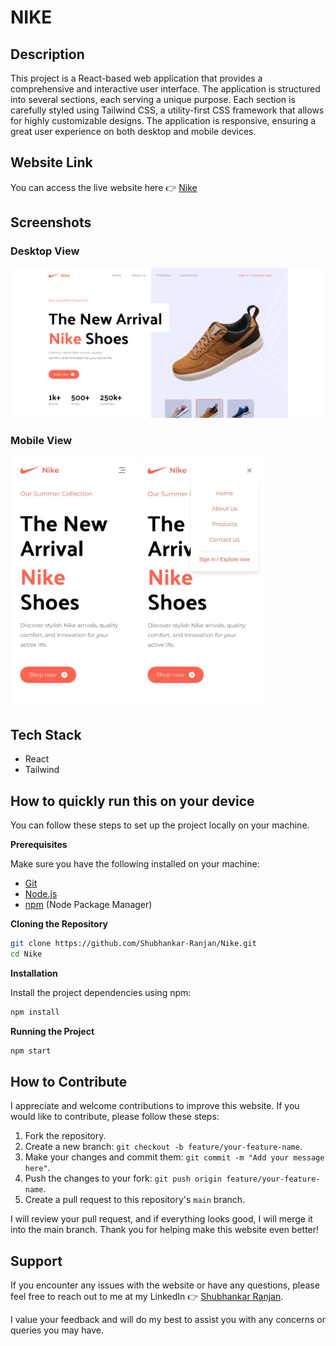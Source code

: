 # NIKE

## Description

This project is a React-based web application that provides a comprehensive and interactive user interface. The application is structured into several sections, each serving a unique purpose. Each section is carefully styled using Tailwind CSS, a utility-first CSS framework that allows for highly customizable designs. The application is responsive, ensuring a great user experience on both desktop and mobile devices.

## Website Link

You can access the live website here 👉 [Nike](https://ranjan-nike.netlify.app/)

## Screenshots

### Desktop View

![Desktop Screenshot](image/desktop_ss.png)

### Mobile View

<!-- ![Mobile Screenshot without menu](image/mobile_ss1.jpg) -->
<!-- ![Mobile Screenshot with menu](image/mobile_ss2.jpg) -->
<img src="image/mobile_ss1.jpg" alt="Mobile Screenshot without menu" width="200"/>
<img src="image/mobile_ss2.jpg" alt="Mobile Screenshot with menu" width="200"/>

## Tech Stack

- React
- Tailwind

## How to quickly run this on your device

You can follow these steps to set up the project locally on your machine.

**Prerequisites**

Make sure you have the following installed on your machine:

- [Git](https://git-scm.com/)
- [Node.js](https://nodejs.org/en)
- [npm](https://www.npmjs.com/) (Node Package Manager)

**Cloning the Repository**

```bash
git clone https://github.com/Shubhankar-Ranjan/Nike.git
cd Nike
```

**Installation**

Install the project dependencies using npm:

```bash
npm install
```


**Running the Project**

```bash
npm start
```

## How to Contribute

I appreciate and welcome contributions to improve this website. If you would like to contribute, please follow these steps:

1. Fork the repository.
2. Create a new branch: `git checkout -b feature/your-feature-name`.
3. Make your changes and commit them: `git commit -m "Add your message here"`.
4. Push the changes to your fork: `git push origin feature/your-feature-name`.
5. Create a pull request to this repository's `main` branch.

I will review your pull request, and if everything looks good, I will merge it into the main branch. Thank you for helping make this website even better!

## Support

If you encounter any issues with the website or have any questions, please feel free to reach out to me at my LinkedIn 👉 [Shubhankar Ranjan](https://www.linkedin.com/in/shubhankar-ranjan/).

I value your feedback and will do my best to assist you with any concerns or queries you may have.
